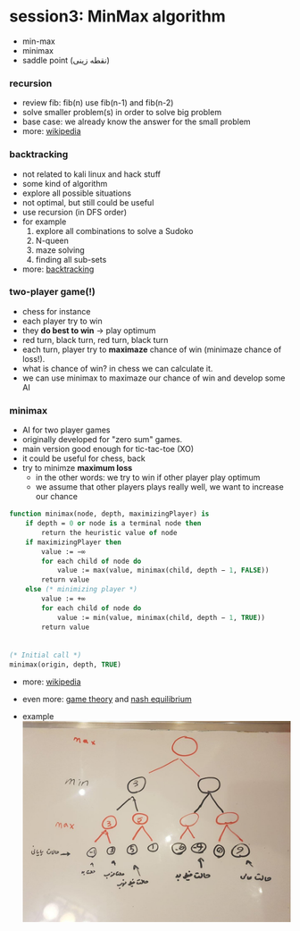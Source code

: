 # session3: MinMax algorithm
+ min-max
+ minimax
+ saddle point (نقطه زینی)

### recursion
+ review fib: fib(n) use fib(n-1) and fib(n-2)
+ solve smaller problem(s) in order to solve big problem 
+ base case: we already know the answer for the small problem
+ more: [wikipedia](https://en.wikipedia.org/wiki/Recursion_(computer_science))


### backtracking
+ not related to kali linux and hack stuff
+ some kind of algorithm
+ explore all possible situations
+ not optimal, but still could be useful
+ use recursion (in DFS order)
+ for example 
    1. explore all combinations to solve a Sudoko
    2. N-queen 
    3. maze solving 
    4. finding all sub-sets
+ more: [backtracking](https://en.wikipedia.org/wiki/Backtracking)


### two-player game(!)
+ chess for instance
+ each player try to win
+ they **do best to win** -> play optimum
+ red turn, black turn, red turn, black turn
+ each turn, player try to **maximaze** chance of win (minimaze chance of loss!).
+ what is chance of win? in chess we can calculate it.
+ we can use minimax to maximaze our chance of win and develop some AI


### minimax
+ AI for two player games
+ originally developed for "zero sum" games.
+ main version good enough for tic-tac-toe (XO)
+ it could be useful for chess, back 
+ try to minimze **maximum loss**
  + in the other words: we try to win if other player play optimum
  + we assume that other players plays really well, we want to increase  our chance 



```pascal
function minimax(node, depth, maximizingPlayer) is
    if depth = 0 or node is a terminal node then
        return the heuristic value of node
    if maximizingPlayer then
        value := −∞
        for each child of node do
            value := max(value, minimax(child, depth − 1, FALSE))
        return value
    else (* minimizing player *)
        value := +∞
        for each child of node do
            value := min(value, minimax(child, depth − 1, TRUE))
        return value


(* Initial call *)
minimax(origin, depth, TRUE)
```

+ more: [wikipedia](https://en.wikipedia.org/wiki/Minimax)
+ even more: [game theory](https://en.wikipedia.org/wiki/Game_theory) and [nash equilibrium](https://en.wikipedia.org/wiki/Nash_equilibrium)



+ example
![simple example](./images/1.jpg)


